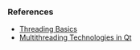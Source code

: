 ### References
- [Threading Basics](https://doc.qt.io/qt-6/thread-basics.html)
- [Multithreading Technologies in Qt](https://doc.qt.io/qt-6/threads-technologies.html)